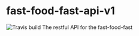 
# fast-food-fast-api-v1
![Travis build](https://travis-ci.org/SilasKenneth/fast-food-fast-api-v1.svg?branch=develop)
The restful API for the fast-food-fast
